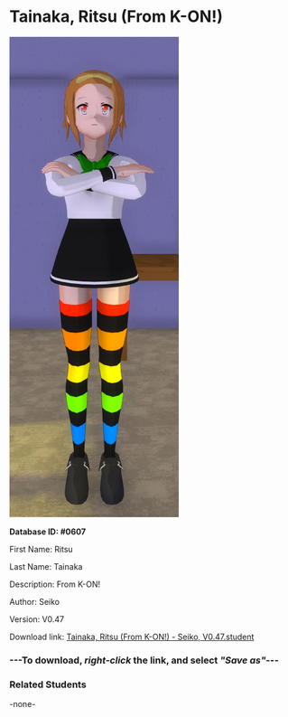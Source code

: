 # Tainaka, Ritsu (From K-ON!)

<img src="Files/Tainaka, Ritsu (From K-ON!).png" title="Tainaka, Ritsu (From K-ON!) - Seiko, V0.47">

**Database ID: #0607**

First Name: Ritsu

Last Name: Tainaka

Description: From K-ON!

Author: Seiko

Version: V0.47

Download link: <a href="https://raw.githubusercontent.com/Arbiter1223/Daigaku-Gurashi-Custom-Students/master/Students/Files/Tainaka%2C%20Ritsu%20(From%20K-ON!)%20-%20Seiko%2C%20V0.47.student">Tainaka, Ritsu (From K-ON!) - Seiko, V0.47.student</a>

### ---**To download, _right-click_ the link, and select _"Save as"_**---

### Related Students

-none-
